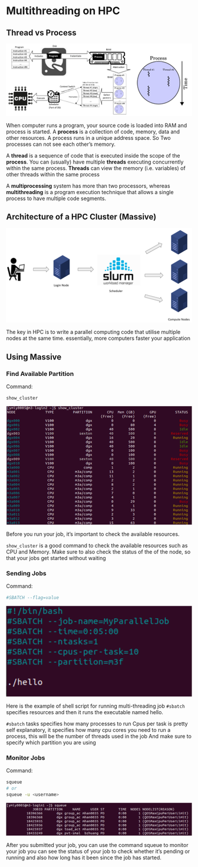 # Multithreading on HPC

## Thread vs Process

![Thread vs Processes](imgs/Thread%20vs%20Processes.png)

When computer runs a program, your source code is loaded into RAM and process is started.
A **process** is a collection of code, memory, data and other resources.
A process runs in a unique address space. So Two processes can not see each other’s memory. 

A **thread** is a sequence of code that is executed inside the scope of the **process**. You can (usually) have multiple **threads** executing concurrently within the same process. 
**Threads**  can view the memory (i.e. variables) of other threads within the same process

A **multiprocessing** system has more than two processors, whereas **multithreading** is a program execution technique that allows a single process to have multiple code segments. 

## Architecture of a HPC Cluster (Massive)

![Slurm Architecture](imgs/Slurm%20Architecture.png)

The key in HPC is to write a parallel computing code that utilise multiple nodes at the same time. essentially, more computers faster your application

## Using Massive

### Find Available Partition

Command: 
```bash
show_cluster
```

![show_cluster Command](imgs/show_cluster%20Command.png)

Before you run your job, it’s important to check the available resources.

`show_cluster` is a good command to check the available resources such as CPU and Memory. Make sure to also check the status of the of the node, so that your jobs get started without waiting

### Sending Jobs

Command: 
```bash
#SBATCH --flag=value
```

![sbatch Command](imgs/sbatch%20Command.png)

Here is the example of shell script for running multi-threading job
`#sbatch` specifies resources and then it runs the executable named hello.

`#sbatch` tasks specifies how many processes to run 
Cpus per task is pretty self explanatory, it specifies how many cpu cores you need to run a process, this will be the number of threads used in the job
And make sure to specify which partition you are using

### Monitor Jobs

Command: 
```bash
squeue
# or
squeue -u <username>
```

![squeue Command](imgs/squeue%20Command.png)

After you submitted your job, you can use the command squeue to monitor your job 
you can see the status of your job to check whether it’s pending or running and also how long has it been since the job has started. 
